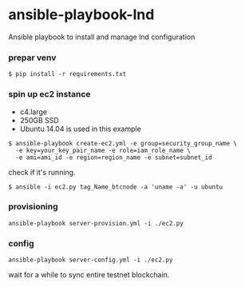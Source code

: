 # ansible-playbook-lnd
Ansible playbook to install and manage lnd configuration

### prepar venv

```
$ pip install -r requirements.txt
```

### spin up ec2 instance

- c4.large
- 250GB SSD
- Ubuntu 14.04 is used in this example

```
$ ansible-playbook create-ec2.yml -e group=security_group_name \
  -e key=your_key_pair_name -e role=iam_role_name \
  -e ami=ami_id -e region=region_name -e subnet=subnet_id
```

check if it's running.

```
$ ansible -i ec2.py tag_Name_btcnode -a 'uname -a' -u ubuntu
```

### provisioning

```
ansible-playbook server-provision.yml -i ./ec2.py
```

### config

```
ansible-playbook server-config.yml -i ./ec2.py
```

wait for a while to sync entire testnet blockchain.
